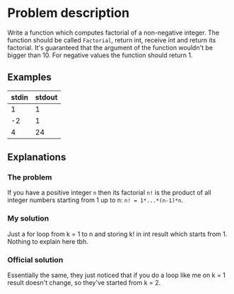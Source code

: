 # Problem description

Write a function which computes factorial of a non-negative integer. The function should be called `Factorial`, return int, receive int
and return its factorial. It's guaranteed that the argument of the function wouldn't be bigger than 10. For negative values the function
should return 1.

## Examples

| **stdin** | **stdout** |
|-----------|------------|
| 1         | 1          |
| -2        | 1          |
| 4         | 24         |

## Explanations

### The problem

If you have a positive integer `n` then its factorial `n!` is the product of all integer numbers starting from 1 up to n: 
`n! = 1*...*(n-1)*n`. 

### My solution

Just a for loop from k = 1 to n and storing k! in int result which starts from 1. Nothing to explain here tbh.

### Official solution

Essentially the same, they just noticed that if you do a loop like me on k = 1 result doesn't change, so they've started from k = 2.
